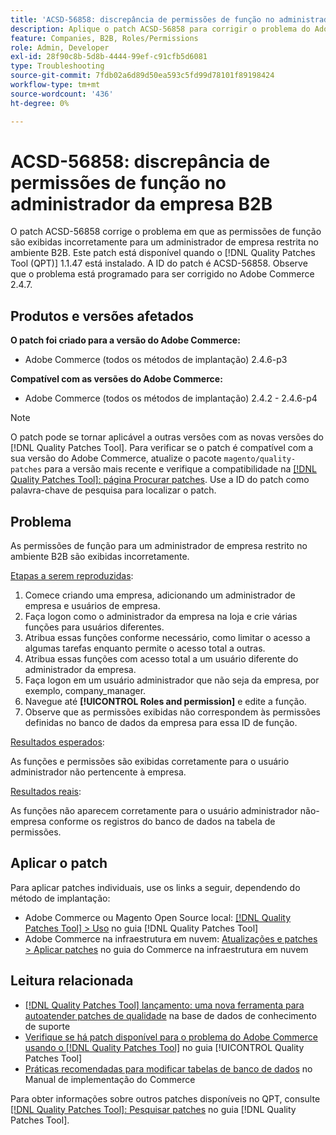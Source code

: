 ```yaml
---
title: 'ACSD-56858: discrepância de permissões de função no administrador da empresa B2B'
description: Aplique o patch ACSD-56858 para corrigir o problema do Adobe Commerce em que as permissões de função são exibidas incorretamente para um administrador de empresa restrita no ambiente B2B.
feature: Companies, B2B, Roles/Permissions
role: Admin, Developer
exl-id: 28f90c8b-5d8b-4444-99ef-c91cfb5d6081
type: Troubleshooting
source-git-commit: 7fdb02a6d89d50ea593c5fd99d78101f89198424
workflow-type: tm+mt
source-wordcount: '436'
ht-degree: 0%

---
```


# ACSD-56858: discrepância de permissões de função no administrador da empresa B2B

O patch ACSD-56858 corrige o problema em que as permissões de função são exibidas incorretamente para um administrador de empresa restrita no ambiente B2B. Este patch está disponível quando o [!DNL Quality Patches Tool (QPT)] 1.1.47 está instalado. A ID do patch é ACSD-56858. Observe que o problema está programado para ser corrigido no Adobe Commerce 2.4.7.

## Produtos e versões afetados

**O patch foi criado para a versão do Adobe Commerce:**

* Adobe Commerce (todos os métodos de implantação) 2.4.6-p3

**Compatível com as versões do Adobe Commerce:**

* Adobe Commerce (todos os métodos de implantação) 2.4.2 - 2.4.6-p4

>[!NOTE]
>
>O patch pode se tornar aplicável a outras versões com as novas versões do [!DNL Quality Patches Tool]. Para verificar se o patch é compatível com a sua versão do Adobe Commerce, atualize o pacote `magento/quality-patches` para a versão mais recente e verifique a compatibilidade na [[!DNL Quality Patches Tool]: página Procurar patches](https://experienceleague.adobe.com/tools/commerce-quality-patches/index.html?lang=pt-BR). Use a ID do patch como palavra-chave de pesquisa para localizar o patch.

## Problema

As permissões de função para um administrador de empresa restrito no ambiente B2B são exibidas incorretamente.

<u>Etapas a serem reproduzidas</u>:

1. Comece criando uma empresa, adicionando um administrador de empresa e usuários de empresa.
1. Faça logon como o administrador da empresa na loja e crie várias funções para usuários diferentes.
1. Atribua essas funções conforme necessário, como limitar o acesso a algumas tarefas enquanto permite o acesso total a outras.
1. Atribua essas funções com acesso total a um usuário diferente do administrador da empresa.
1. Faça logon em um usuário administrador que não seja da empresa, por exemplo, company_manager.
1. Navegue até **[!UICONTROL Roles and permission]** e edite a função.
1. Observe que as permissões exibidas não correspondem às permissões definidas no banco de dados da empresa para essa ID de função.

<u>Resultados esperados</u>:

As funções e permissões são exibidas corretamente para o usuário administrador não pertencente à empresa.

<u>Resultados reais</u>:

As funções não aparecem corretamente para o usuário administrador não-empresa conforme os registros do banco de dados na tabela de permissões.

## Aplicar o patch

Para aplicar patches individuais, use os links a seguir, dependendo do método de implantação:

* Adobe Commerce ou Magento Open Source local: [[!DNL Quality Patches Tool] > Uso](/help/tools/quality-patches-tool/usage.md) no guia [!DNL Quality Patches Tool]
* Adobe Commerce na infraestrutura em nuvem: [Atualizações e patches > Aplicar patches](https://experienceleague.adobe.com/docs/commerce-cloud-service/user-guide/develop/upgrade/apply-patches.html?lang=pt-BR) no guia do Commerce na infraestrutura em nuvem

## Leitura relacionada

* [[!DNL Quality Patches Tool] lançamento: uma nova ferramenta para autoatender patches de qualidade](https://experienceleague.adobe.com/pt-br/docs/commerce-operations/tools/quality-patches-tool/quality-patches-tool-to-self-serve-quality-patches) na base de dados de conhecimento de suporte
* [Verifique se há patch disponível para o problema do Adobe Commerce usando o  [!DNL Quality Patches Tool]](/help/tools/quality-patches-tool/patches-available-in-qpt/check-patch-for-magento-issue-with-magento-quality-patches.md) no guia [!UICONTROL Quality Patches Tool]
* [Práticas recomendadas para modificar tabelas de banco de dados](https://experienceleague.adobe.com/pt-br/docs/commerce-operations/implementation-playbook/best-practices/development/modifying-core-and-third-party-tables#why-adobe-recommends-avoiding-modifications) no Manual de implementação do Commerce

Para obter informações sobre outros patches disponíveis no QPT, consulte [[!DNL Quality Patches Tool]: Pesquisar patches](https://experienceleague.adobe.com/tools/commerce-quality-patches/index.html?lang=pt-BR) no guia [!DNL Quality Patches Tool].
